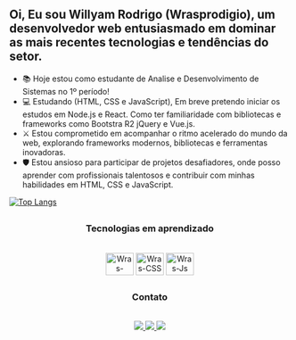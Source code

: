 ## Oi, Eu sou Willyam Rodrigo (Wrasprodigio), um desenvolvedor web entusiasmado em dominar as mais recentes tecnologias e tendências do setor. 

- 📚 Hoje estou como estudante de Analise e Desenvolvimento de Sistemas no 1º período!
- 💻 Estudando (HTML, CSS e JavaScript), Em breve pretendo iniciar os estudos em Node.js e React. Como ter familiaridade com bibliotecas e frameworks como Bootstra R2 jQuery e Vue.js.
- ⚔️ Estou comprometido em acompanhar o ritmo acelerado do mundo da web, explorando frameworks modernos, bibliotecas e ferramentas inovadoras.
- 🛡️ Estou ansioso para participar de projetos desafiadores, onde posso aprender com profissionais talentosos e contribuir com minhas habilidades em HTML, CSS e JavaScript.

[![Top Langs](https://github-readme-stats.vercel.app/api/top-langs/?username=Wrasprodigio)](https://github.com/Wrasprodigio/github-readme-stats)

##
<div>
  <h3 align="center">Tecnologias em aprendizado</h3>
</div>
<div style="display inline_block" align="center"></br>
  <img align="center" alt="Wras-HTML" height="40" width="50" src="https://cdn.jsdelivr.net/gh/devicons/devicon/icons/html5/html5-original.svg" />
  <img align="center" alt="Wras-CSS" height="40" width="50" src="https://cdn.jsdelivr.net/gh/devicons/devicon/icons/css3/css3-original.svg" />
  <img align="center" alt="Wras-Js" height="40" width="50" src="https://cdn.jsdelivr.net/gh/devicons/devicon/icons/javascript/javascript-plain.svg" />
</div>

##
<div>
  <h3 align="center">Contato</h3>
</div>
<div style="display inline_block" align="center"></br>
  <a href="https://github.com/Wrasprodigio" target"_blank"><img src="https://img.shields.io/badge/GitHub-100000?style=for-the-badge&logo=github&logoColor=white" />
  <a href="https://www.linkedin.com/in/willyam-rodrigo/" target"_blank"><img src="https://img.shields.io/badge/LinkedIn-0077B5?style=for-the-badge&logo=linkedin&logoColor=white" />
  <a href="mailto:contatowras@gmail.com" target"_blank"><img src="https://img.shields.io/badge/Gmail-D14836?style=for-the-badge&logo=gmail&logoColor=white" />
</div>
